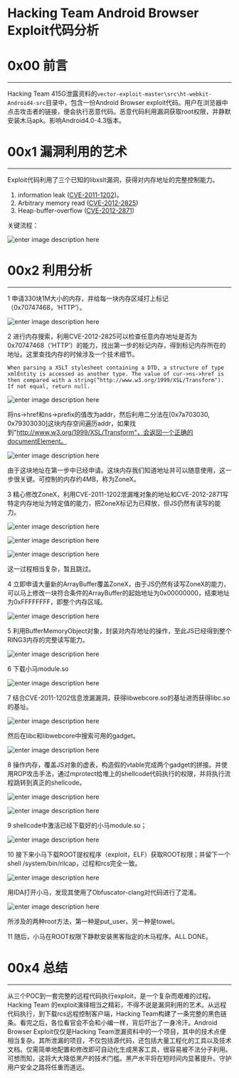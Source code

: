 # Hacking Team Android Browser Exploit代码分析

0x00 前言
=======

* * *

Hacking Team 415G泄露资料的`vector-exploit-master\src\ht-webkit-Android4-src`目录中，包含一份Android Browser exploit代码。用户在浏览器中点击攻击者的链接，便会执行恶意代码。恶意代码利用漏洞获取root权限，并静默安装木马apk。影响Android4.0-4.3版本。

00x1 漏洞利用的艺术
============

* * *

Exploit代码利用了三个已知的libxslt漏洞，获得对内存地址的完整控制能力。

1.  information leak ([CVE-2011-1202](https://code.google.com/p/chromium/issues/detail?id=73716))。
2.  Arbitrary memory read ([CVE-2012-2825](https://code.google.com/p/chromium/issues/detail?id=127417))
3.  Heap-buffer-overflow ([CVE-2012-2871](https://code.google.com/p/chromium/issues/detail?id=138673))

关键流程：

![enter image description here](http://drops.javaweb.org/uploads/images/2df4e3b60841ceeaf6f19a477868e23f8ff98e06.jpg)

00x2 利用分析
=========

* * *

1 申请330块1M大小的内存，并给每一块内存区域打上标记（0x70747468，‘HTTP’）。

![enter image description here](http://drops.javaweb.org/uploads/images/f11176717986dcbf306c4e05b93a3a83c833d89e.jpg)

2 进行内存搜索，利用CVE-2012-2825可以检查任意内存地址是否为0x70747468（’HTTP’）的能力，找出第一步的标记内存，得到标记内存所在的地址。这里查找内存的时候涉及一个技术细节。

```
When parsing a XSLT stylesheet containing a DTD, a structure of type xmlEntity is accessed as another type. The value of cur->ns->href is then compared with a string(“http://www.w3.org/1999/XSL/Transform"). If not equal, return null.

```

![enter image description here](http://drops.javaweb.org/uploads/images/294b7f481d18951ca696dc6200313ae16eb6c7a8.jpg)

将ns->href和ns->prefix的值改为addr，然后利用二分法在[0x7a703030, 0x79303030]这块内存空间遍历addr，如果找到"http://www.w3.org/1999/XSL/Transform"，会返回一个正确的documentElement。

![enter image description here](http://drops.javaweb.org/uploads/images/686ad7982bbd5898c90d5d1a8770c808a3caa0e8.jpg)

由于这块地址在第一步中已经申请。这块内存我们知道地址并可以随意使用，这一步很关键。可控制的内存约4MB，称为ZoneX。

3 精心修改ZoneX，利用CVE-2011-1202泄漏堆对象的地址和CVE-2012-2871写特定内存地址为特定值的能力，把ZoneX标记为已释放，但JS仍然有读写的能力。

![enter image description here](http://drops.javaweb.org/uploads/images/2f2355cfc7a07a28b0cda522f19082c6f80925d6.jpg)

![enter image description here](http://drops.javaweb.org/uploads/images/96c86baa5dd07a1d4f731030d9b335901fc39454.jpg)

![enter image description here](http://drops.javaweb.org/uploads/images/081b743edf1c42047fb6c67ffd2d0892e9ba126c.jpg)

这一过程相当复杂，暂且跳过。

4 立即申请大量新的ArrayBuffer覆盖ZoneX，由于JS仍然有读写ZoneX的能力，可以马上修改一块符合条件的ArrayBuffer的起始地址为0x00000000，结束地址为0xFFFFFFFF，即整个内存区域。

![enter image description here](http://drops.javaweb.org/uploads/images/f1d8cd89d4709bf8ca3f10820c1b9e93dbaac437.jpg)

5 利用BufferMemoryObject对象，封装对内存地址的操作，至此JS已经得到整个RING3内存的完整读写能力。

![enter image description here](http://drops.javaweb.org/uploads/images/5cf87d31e4b575e0863082e8c1814c685d256fcf.jpg)

6 下载小马module.so

![enter image description here](http://drops.javaweb.org/uploads/images/a9c0f39b3fbce380450b439471627d1492d1c7b4.jpg)

7 结合CVE-2011-1202信息泄漏漏洞，获得libwebcore.so的基址进而获得libc.so的基址。

![enter image description here](http://drops.javaweb.org/uploads/images/4e28dac52ea659c8d383202d1e1da1d228e68b00.jpg)

然后在libc和libwebcore中搜索可用的gadget。

![enter image description here](http://drops.javaweb.org/uploads/images/93abe5f33bba57c44512028058870b1345984e8e.jpg)

8 操作内存，覆盖JS对象的虚表，构造假的vtable完成两个gadget的拼接。并使用ROP攻击手法，通过mprotect给堆上的shellcode代码执行的权限，并将执行流程跳转到真正的shellcode。

![enter image description here](http://drops.javaweb.org/uploads/images/3ccada3560a28163b4e3a7706787019e5aca1b9f.jpg)

![enter image description here](http://drops.javaweb.org/uploads/images/591635a44544874a326c4734f9db27794e3d8ac0.jpg)

9 shellcode中激活已经下载好的小马module.so；

![enter image description here](http://drops.javaweb.org/uploads/images/3fa9258dfc9d26f0530bc207cce0f4cc85cb7397.jpg)

10 接下来小马下载ROOT提权程序（exploit，ELF）获取ROOT权限；并留下一个shell /system/bin/rilcap，过程和rcs完全一致。

![enter image description here](http://drops.javaweb.org/uploads/images/ad15832b3cf8e33b3223a2c98423682fde761725.jpg)

用IDA打开小马，发现其使用了Obfuscator-clang对代码进行了混淆。

![enter image description here](http://drops.javaweb.org/uploads/images/6a5f4075c9dba5bf686209e0b0e78fc74750ab7c.jpg)

所涉及的两种root方法，第一种是put_user，另一种是towel。

11 随后，小马在ROOT权限下静默安装黑客指定的木马程序。ALL DONE。

00x4 总结
=======

* * *

从三个POC到一套完整的远程代码执行exploit，是一个复杂而艰难的过程。Hacking Team 的exploit演绎相当之精彩，不得不说是漏洞利用的艺术。从远程代码执行，到下载rcs远程控制客户端，Hacking Team构建了一条完整的黑色链条。看完之后，各位看官会不会和小编一样，背后吓出了一身冷汗。Android Browser Exploit仅仅是Hacking Team泄漏资料中的一个项目，其中的技术点便相当复杂。其所泄漏的项目，不仅包括源代码，还包括大量工程化的工具以及技术文档。仅需简单地配置和修改即可自动化生成黑客工具，很容易被不法分子利用。可想而知，这将大大降低黑产的技术门槛。黑产水平将在短时间内显著提升。守护用户安全之路将任重而道远。
